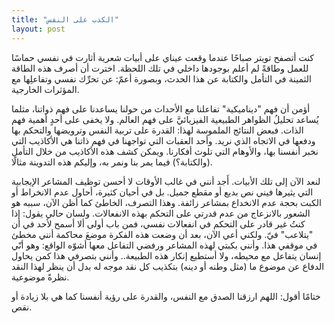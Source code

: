 ```yaml
---
title: "الكذب على النفس"
layout: post
---
```


كنت أتصفح تويتر صباحًا عندما وقعت عيناي على أبيات شعرية أثارت في نفسي حماسًا للعمل وطاقةً لم أعلم بوجودها داخلي في تلك اللحظة. اخترت أن أصرف هذه الطاقة الثمينة في التأمل والكتابة عن هذا الحدث، وبصورة أعمّ: عن تحرِّك نفسي وتفاعلِها مع المؤثرات الخارجية.

أؤمن أن فهم "ديناميكية" تفاعلنا مع الأحداث من حولنا يساعدنا على فهم ذواتنا، مثلما يُساعد تحليلُ الظواهر الطبيعية الفيزيائيَّ على فهم العالم. ولا يخفى على أحدٍ أهمية فهم الذات. فبعض النتائج الملموسة لهذا: القدرة على تربية النفس وترويضها والتحكم بها ودفعها في الاتجاه الذي نريد. وأحد العقبات التي تواجهنا في فهم ذاتنا هي الأكاذيب التي نخبر أنفسنا بها، والأوهام التي تلوث أفكارنا. ويمكن كشف هذه الأكاذيب من خلال التأمل (والكتابة؟) فيما يمر بنا ونمر به، وإليكم هذه التدوينة مثالًا. 

لنعد الآن إلى تلك الأبيات. أَجد أنني في غالب الأوقات لا أحسن توظيف المشاعر الإيجابية التي يثيرها فيني نص بديع أو مقطع جميل. بل في أحيان كثيرة، أحاول عدم الانخراط أو الكبت بحجة عدم الانخداع بمشاعر زائفة. وهذا التصرف، الخاطئ كما أظن الآن، سببه هو الشعور بالانزعاج من عدم قدرتي على التحكم بهذه الانفعالات. ولسان حالي يقول: إذا كنتُ غير قادر على التحكم في انفعالات نفسي، فمن باب أولى ألا أسمح لأحد في أن "يتلاعب" فيّ. ولكني أعي الآن، بعد أن وضعت هذه الفكرة موضعَ محاكمة أنني مخطئ في موقفي هذا. وأنني بكبتي لهذه المشاعر ورفضي التفاعل معها أشوّه الواقع: وهو أنّي إنسان يتفاعل مع محيطه، ولا أستطيع إنكار هذه الطبيعة.. وأنني بتصرفي هذا كمن يحاول الدفاع عن موضوع ما (مثل وطنه أو دينه) بتكذيب كل نقد موجه له بدل أن ينظر لهذا النقد نظرةً موضوعية.

ختامًا أقول: اللهم ارزقنا الصدق مع النفس، والقدرة على رؤية أنفسنا كما هي بلا زيادة أو نقص.

